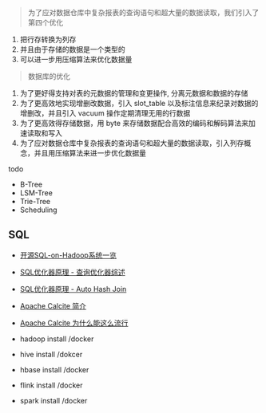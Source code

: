 > 为了应对数据仓库中复杂报表的查询语句和超大量的数据读取，我们引入了第四个优化

1. 把行存转换为列存
2. 并且由于存储的数据是一个类型的
3. 可以进一步用压缩算法来优化数据量

> 数据库的优化

1. 为了更好得支持对表的元数据的管理和变更操作, 分离元数据和数据的存储
2. 为了更高效地实现增删改数据，引入 slot_table 以及标注信息来纪录对数据的增删改，并且引入 vacuum 操作定期清理无用的行数据
3. 为了更高效得存储数据，用 byte 来存储数据配合高效的编码和解码算法来加速读取和写入
4. 为了应对数据仓库中复杂报表的查询语句和超大量的数据读取，引入列存概念，并且用压缩算法来进一步优化数据量

todo

- B-Tree
- LSM-Tree
- Trie-Tree
- Scheduling

## SQL

- [开源SQL-on-Hadoop系统一览](https://developer.aliyun.com/article/690141?spm=a2c6h.13262185.profile.7.611e2907YsMQiU)
- [SQL优化器原理 - 查询优化器综述](https://developer.aliyun.com/article/610128?spm=a2c6h.13262185.profile.8.10cc2907nFv4LM)
- [SQL优化器原理 - Auto Hash Join](https://developer.aliyun.com/article/179233?spm=a2c6h.13262185.profile.9.10cc2907nFv4LM)

- [Apache Calcite 简介](https://www.jianshu.com/p/2dfbd71b7f0f)
- [Apache Calcite 为什么能这么流行](https://zhuanlan.zhihu.com/p/67560995)

- hadoop install /docker
- hive install /dokcer
- hbase install /docker
- flink install /docker
- spark install /docker
